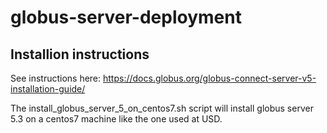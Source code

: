 # globus-server-deployment

## Installion instructions
See instructions here: https://docs.globus.org/globus-connect-server-v5-installation-guide/

The install_globus_server_5_on_centos7.sh script will install globus
server 5.3 on a centos7 machine like the one used at USD.
